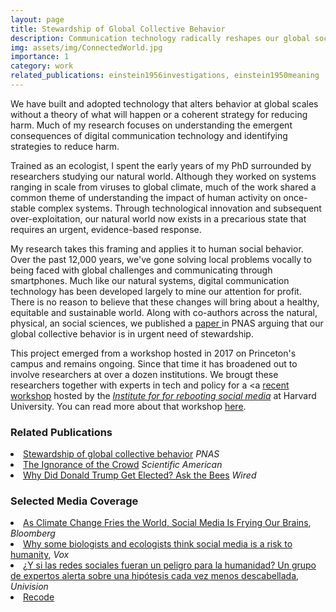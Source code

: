 ```yaml
---
layout: page
title: Stewardship of Global Collective Behavior
description: Communication technology radically reshapes our global social network. How do we ensure these changes will lead towards a sustainable, equitable and healthy world?
img: assets/img/ConnectedWorld.jpg
importance: 1
category: work
related_publications: einstein1956investigations, einstein1950meaning
---
```


We have built and adopted technology that alters behavior at global scales without a theory of what will happen or a coherent strategy for reducing harm. Much of my research focuses on understanding the emergent consequences of digital communication technology and identifying strategies to reduce harm.

Trained as an ecologist, I spent the early years of my PhD surrounded by researchers studying our natural world. Although they worked on systems ranging in scale from viruses to global climate, much of the work shared a common theme of understanding the impact of human activity on once-stable complex systems. Through technological innovation and subsequent over-exploitation, our natural world now exists in a precarious state that requires an urgent, evidence-based response.

My research takes this framing and applies it to human social behavior. Over the past 12,000 years, we've gone solving local problems vocally to being faced with global challenges and communicating through smartphones. Much like our natural systems, digital communication technology has been developed largely to mine our attention for profit. There is no reason to believe that these changes will bring about a healthy, equitable and sustainable world. Along with co-authors across the natural, physical, an social sciences, we published a <a href="https://www.pnas.org/doi/10.1073/pnas.2025764118"> paper </a> in PNAS arguing that our global collective behavior is in urgent need of stewardship.

This project emerged from a workshop hosted in 2017 on Princeton's campus and remains ongoing. Since that time it has broadened out to involve researchers at over a dozen institutions. We brougt these researchers together with experts in tech and policy for a <a  <a href="https://cyber.harvard.edu/story/2021-12/social-media-crisis-discipline">recent workshop</a> hosted by the <a href="https://cyber.harvard.edu/programs/institute-rebooting-social-media"><i>Institute for for rebooting social media</i></a> at Harvard University. You can read more about that workshop <a href="https://medium.com/rebooting-social-media/social-media-as-a-crisis-discipline-c0ea4dae374a">here</a>.

<h3>Related Publications</h3>
<li><a href="https://www.pnas.org/doi/10.1073/pnas.2025764118">Stewardship of global collective behavior</a> <i>PNAS</i></li>
<li><a href="https://blogs.scientificamerican.com/observations/the-ignorance-of-the-crowd/">The Ignorance of the Crowd</a> <i>Scientific American</i></li>
<li><a href="https://www.wired.com/2016/12/donald-trump-get-elected-ask-bees/">Why Did Donald Trump Get Elected? Ask the Bees</a> <i>Wired</i></li>



<h3>Selected Media Coverage</h3>
<li><a href="https://www.bnnbloomberg.ca/as-climate-change-fries-the-world-social-media-is-frying-our-brains-1.1623057">As Climate Change Fries the World, Social Media Is Frying Our Brains</a>, <i>Bloomberg</i>
<li><a href="https://www.vox.com/recode/2021/6/26/22550981/carl-bergstrom-joe-bak-coleman-biologists-ecologists-social-media-risk-humanity-research-academics">Why some biologists and ecologists think social media is a risk to humanity</a>, <i>Vox</i></li>
<li><a href="https://www.univision.com/noticias/salud/cuales-son-peligros-redes-sociales">¿Y si las redes sociales fueran un peligro para la humanidad? Un grupo de expertos alerta sobre una hipótesis cada vez menos descabellada</a>, <i>Univision</i></li>
<li><a href="https://www.pnas.org/content/118/27/e2025764118">Recode</a>
